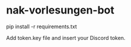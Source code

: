 # nak-vorlesungen-bot

pip install -r requirements.txt

Add token.key file and insert your Discord token.
